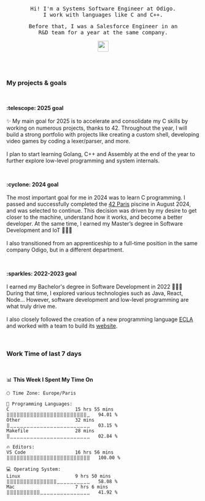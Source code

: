 <p align="center">
  <samp>
    Hi! I'm a Systems Software Engineer at Odigo.
    <br> I work with languages like C and C++.
  </samp>
</p>

<p align="center">
  <samp>
   Before that, I was a Salesforce Engineer in an 
    <br>R&D team for a year at the same company.
  </samp>
</p>

<p align="center">
  <samp>
    <img src="https://user-images.githubusercontent.com/5679180/79618120-0daffb80-80be-11ea-819e-d2b0fa904d07.gif" width="28px">
  </samp>
</p>

<br><br>

### My projects & goals

<br>
<p>
  <b>:telescope: 2025 goal</b>
  <br><br>
  ✨ My main goal for 2025 is to accelerate and consolidate my C skills by working on numerous projects, thanks to 42. Throughout the year, I will build a strong portfolio with projects like creating a custom shell, 
  developing video games by coding a lexer/parser, and more. 
  <br><br>
  I plan to start learning Golang, C++ and Assembly at the end of the year to further explore low-level programming and system internals.
</p>
<br>
<p>
  <b>:cyclone: 2024 goal</b>
  <br><br>
   The most important goal for me in 2024 was to learn C programming. I passed and successfully completed the <a href="https://42.fr" target="_blank">42 Paris</a> piscine in August 2024, and was selected to continue.
   This decision was driven by my desire to get closer to the machine, understand how it works, and become a better developer. At the same time, I earned my Master’s degree in Software Development and IoT 👩🏻‍🎓
   <br>
   <br>I also transitioned from an apprenticeship to a full-time position in the same company Odigo, but in a different department.
</p>
<br>
<p>
  <b>:sparkles: 2022-2023 goal</b>
  <br><br>
   I earned my Bachelor's degree in Software Development in 2022 👩🏻‍🎓 During that time, I explored various technologies such as Java, React, Node... However, software development and low-level programming 
  are what truly drive me.
   <br><br> 
  I also closely followed the creation of a new programming language <a href="https://github.com/Eclalang/Ecla" target="_blank">ECLA</a> and worked with a team to build its <a href="https://ecla.dev" target="_blank">website</a>.
</p>

<br>

### Work Time of last 7 days

<br>

<!--START_SECTION:waka-->
📊 **This Week I Spent My Time On** 

```text
🕑︎ Time Zone: Europe/Paris

💬 Programming Languages: 
C                        15 hrs 55 mins      ⣿⣿⣿⣿⣿⣿⣿⣿⣿⣿⣿⣿⣿⣿⣿⣿⣿⣿⣿⣿⣿⣿⣿⣿⣀   94.01 % 
Other                    32 mins             ⣿⣀⣀⣀⣀⣀⣀⣀⣀⣀⣀⣀⣀⣀⣀⣀⣀⣀⣀⣀⣀⣀⣀⣀⣀   03.15 % 
Makefile                 28 mins             ⣿⣀⣀⣀⣀⣀⣀⣀⣀⣀⣀⣀⣀⣀⣀⣀⣀⣀⣀⣀⣀⣀⣀⣀⣀   02.84 % 

🔥 Editors: 
VS Code                  16 hrs 56 mins      ⣿⣿⣿⣿⣿⣿⣿⣿⣿⣿⣿⣿⣿⣿⣿⣿⣿⣿⣿⣿⣿⣿⣿⣿⣿   100.00 % 

💻 Operating System: 
Linux                    9 hrs 50 mins       ⣿⣿⣿⣿⣿⣿⣿⣿⣿⣿⣿⣿⣿⣿⣿⣀⣀⣀⣀⣀⣀⣀⣀⣀⣀   58.08 % 
Mac                      7 hrs 6 mins        ⣿⣿⣿⣿⣿⣿⣿⣿⣿⣿⣀⣀⣀⣀⣀⣀⣀⣀⣀⣀⣀⣀⣀⣀⣀   41.92 % 
```


<!--END_SECTION:waka-->
